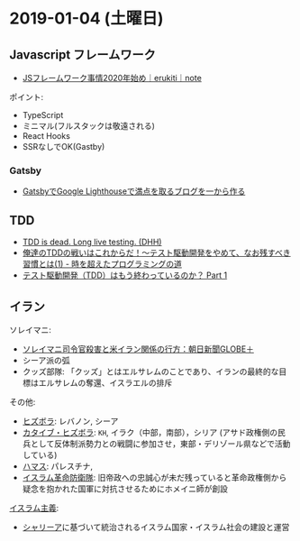 # 2019-01-04 (土曜日)

## Javascript フレームワーク

- [JSフレームワーク事情2020年始め｜erukiti｜note](https://note.com/erukiti/n/na654ad7bd9bb)

ポイント:

- TypeScript
- ミニマル(フルスタックは敬遠される)
- React Hooks
- SSRなしでOK(Gastby)

### Gatsby

- [GatsbyでGoogle Lighthouseで満点を取るブログを一から作る](https://qiita.com/so99ynoodles/items/87e136d09644baac634c)

## TDD

- [TDD is dead. Long live testing. (DHH)](https://dhh.dk/2014/tdd-is-dead-long-live-testing.html)  
- [俺達のTDDの戦いはこれからだ！〜テスト駆動開発をやめて、なお残すべき習慣とは(1) - 時を超えたプログラミングの道](https://twop.agile.esm.co.jp/what-practice-should-be-remain-if-you-stop-tdd-239071f7102e)
- [テスト駆動開発（TDD）はもう終わっているのか？ Part 1](https://postd.cc/is-tdd-dead-part1/)

## イラン

ソレイマニ:

- [ソレイマニ司令官殺害と米イラン関係の行方：朝日新聞GLOBE＋](https://globe.asahi.com/article/13010300)
- シーア派の弧
- クッズ部隊: 「クッズ」とはエルサレムのことであり、イランの最終的な目標はエルサレムの奪還、イスラエルの排斥

その他:

- [ヒズボラ](https://ja.wikipedia.org/wiki/%E3%83%92%E3%82%BA%E3%83%9C%E3%83%A9): レバノン, シーア
- [カタイブ・ヒズボラ](http://www.moj.go.jp/psia/ITH/organizations/ME_N-africa/KH.html): `KH`, イラク（中部，南部），シリア  (アサド政権側の民兵として反体制派勢力との戦闘に参加させ，東部・デリゾール県などで活動している)
- [ハマス](https://ja.wikipedia.org/wiki/%E3%83%8F%E3%83%9E%E3%83%BC%E3%82%B9): パレスチナ,
- [イスラム革命防衛隊](https://ja.wikipedia.org/wiki/%E3%82%A4%E3%82%B9%E3%83%A9%E3%83%A0%E9%9D%A9%E5%91%BD%E9%98%B2%E8%A1%9B%E9%9A%8A): 旧帝政への忠誠心が未だ残っていると革命政権側から疑念を抱かれた国軍に対抗させるためにホメイニ師が創設

[イスラム主義](https://ja.wikipedia.org/wiki/%E3%82%A4%E3%82%B9%E3%83%A9%E3%83%A0%E4%B8%BB%E7%BE%A9):

- [シャリーア](https://ja.wikipedia.org/wiki/%E3%82%B7%E3%83%A3%E3%83%AA%E3%83%BC%E3%82%A2)に基づいて統治されるイスラム国家・イスラム社会の建設と運営
